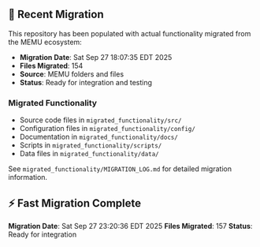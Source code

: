 
## 🔄 Recent Migration

This repository has been populated with actual functionality migrated from the MEMU ecosystem:

- **Migration Date**: Sat Sep 27 18:07:35 EDT 2025
- **Files Migrated**:      154
- **Source**: MEMU folders and files
- **Status**: Ready for integration and testing

### Migrated Functionality
- Source code files in `migrated_functionality/src/`
- Configuration files in `migrated_functionality/config/`
- Documentation in `migrated_functionality/docs/`
- Scripts in `migrated_functionality/scripts/`
- Data files in `migrated_functionality/data/`

See `migrated_functionality/MIGRATION_LOG.md` for detailed migration information.


## ⚡ Fast Migration Complete

**Migration Date**: Sat Sep 27 23:20:36 EDT 2025
**Files Migrated**:      157
**Status**: Ready for integration

